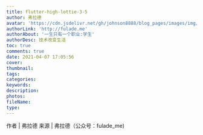 ```yaml
---
title: flutter-high-lottie-3-5
author: 弗拉德
avatar: 'https://cdn.jsdelivr.net/gh/johnson8888/blog_pages/images/img/avatar.jpg'
authorLink: 'http://fulade.me'
authorAbout: '一生只有一个职业:学生'
authorDesc: 技术改变生活
toc: true
comments: true
date: 2021-04-07 17:05:56
cover:
thumbnail:
tags:
categories:
keywords:
description:
photos:
fileName:
type:
---
```


作者 | 弗拉德
来源 | 弗拉德（公众号：fulade_me)